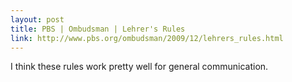 ```yaml
---
layout: post
title: PBS | Ombudsman | Lehrer's Rules
link: http://www.pbs.org/ombudsman/2009/12/lehrers_rules.html
---
```

I think these rules work pretty well for general communication.
